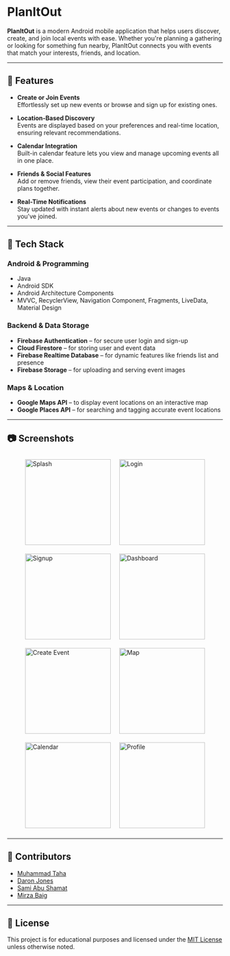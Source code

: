 # PlanItOut

**PlanItOut** is a modern Android mobile application that helps users discover, create, and join local events with ease. Whether you're planning a gathering or looking for something fun nearby, PlanItOut connects you with events that match your interests, friends, and location.

---

## 🌟 Features

- **Create or Join Events**  
  Effortlessly set up new events or browse and sign up for existing ones.

- **Location-Based Discovery**  
  Events are displayed based on your preferences and real-time location, ensuring relevant recommendations.

- **Calendar Integration**  
  Built-in calendar feature lets you view and manage upcoming events all in one place.

- **Friends & Social Features**  
  Add or remove friends, view their event participation, and coordinate plans together.

- **Real-Time Notifications**  
  Stay updated with instant alerts about new events or changes to events you've joined.

---

## 🔧 Tech Stack

### Android & Programming
- Java
- Android SDK
- Android Architecture Components
- MVVC, RecyclerView, Navigation Component, Fragments, LiveData, Material Design

### Backend & Data Storage
- **Firebase Authentication** – for secure user login and sign-up
- **Cloud Firestore** – for storing user and event data
- **Firebase Realtime Database** – for dynamic features like friends list and presence
- **Firebase Storage** – for uploading and serving event images

### Maps & Location
- **Google Maps API** – to display event locations on an interactive map
- **Google Places API** – for searching and tagging accurate event locations

---

## 📷 Screenshots

<div style="display: flex; flex-wrap: wrap; justify-content: center;">
  <img src="https://drive.google.com/uc?export=view&id=1fAgIxdXu5BuOPT2-eQ5vj1spCzN7oEHj" alt="Splash" style="width: 200px; margin: 10px;">
  <img src="https://drive.google.com/uc?export=view&id=1BD-QPokBnJlpP17yTeKXr0Q1-9RXJXCZ" alt="Login" style="width: 200px; margin: 10px;">
  <img src="https://drive.google.com/uc?export=view&id=1iHTnwDJOWyb2T0AYoE6adWXPbBJnB4C6" alt="Signup" style="width: 200px; margin: 10px;">
  <img src="https://drive.google.com/uc?export=view&id=1BTJjQBjz5VkrTLtr9hhXKQv3nNJiqfIG" alt="Dashboard" style="width: 200px; margin: 10px;">
  <img src="https://drive.google.com/uc?export=view&id=13tqjCXxpf5mhRtwg7XYAcNgNF5_yn2Yp" alt="Create Event" style="width: 200px; margin: 10px;">
  <img src="https://drive.google.com/uc?export=view&id=11gjkgRYWs7qiMPMWiyhybaDggx5KAD_2" alt="Map" style="width: 200px; margin: 10px;">
  <img src="https://drive.google.com/uc?export=view&id=1hZuDtYt8cPn3PqxZcoBUXGyoS5ZF5B1D" alt="Calendar" style="width: 200px; margin: 10px;">
  <img src="https://drive.google.com/uc?export=view&id=1F9uLJY8_Wo5ytyJ7C4GzBg8siKDiO02S" alt="Profile" style="width: 200px; margin: 10px;">
</div>

---

## 🤝 Contributors
- [Muhammad Taha](https://github.com/MuhdTaha)
- [Daron Jones](https://github.com/djones59)
- [Sami Abu Shamat](https://github.com/samiabushamat)
- [Mirza Baig](https://github.com/mbaig66uic)

---

## 📄 License
This project is for educational purposes and licensed under the [MIT License](https://opensource.org/license/mit) unless otherwise noted.
